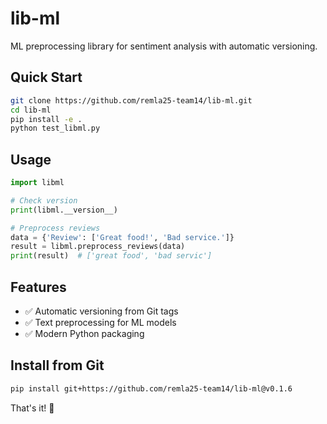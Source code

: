 # lib-ml

ML preprocessing library for sentiment analysis with automatic versioning.

## Quick Start

```bash
git clone https://github.com/remla25-team14/lib-ml.git
cd lib-ml
pip install -e .
python test_libml.py
```

## Usage

```python
import libml

# Check version
print(libml.__version__)

# Preprocess reviews
data = {'Review': ['Great food!', 'Bad service.']}
result = libml.preprocess_reviews(data)
print(result)  # ['great food', 'bad servic']
```

## Features

- ✅ Automatic versioning from Git tags
- ✅ Text preprocessing for ML models
- ✅ Modern Python packaging

## Install from Git

```bash
pip install git+https://github.com/remla25-team14/lib-ml@v0.1.6
```

That's it! 🎉
